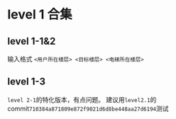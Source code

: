 # level 1 合集

## level 1-1&2

输入格式 `<用户所在楼层> <目标楼层> <电梯所在楼层>`

## level 1-3

`level 2-1`的特化版本，有点问题。
建议用`level2.1`的commit`710384a871809e872f9021d6d8be448aa27d6194`测试
